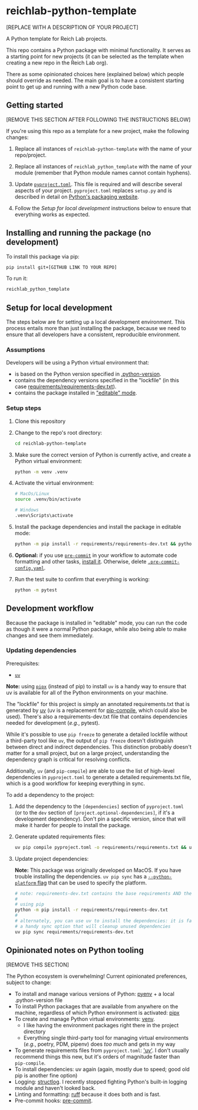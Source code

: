 # reichlab-python-template

[REPLACE WITH A DESCRIPTION OF YOUR PROJECT]

A Python template for Reich Lab projects.

This repo contains a Python package with minimal functionality. It serves as a starting point for new projects (it can be selected as the template when creating a new repo in the Reich Lab org).

There as some opinionated choices here (explained below) which people should override as needed. The main goal is to have a consistent starting point to get up and running with a new Python code base.

## Getting started

[REMOVE THIS SECTION AFTER FOLLOWING THE INSTRUCTIONS BELOW]

If you're using this repo as a template for a new project, make the following changes:

1. Replace all instances of `reichlab-python-template` with the name of your repo/project.

2. Replace all instances of `reichlab_python_template` with the name of your module (remember that Python module names cannot contain hyphens).

3. Update [`pyproject.toml`](pyproject.toml). This file is required and will describe several aspects of your project. `pyproject.toml` replaces `setup.py` and is described in detail on [Python's packaging website](https://packaging.python.org/en/latest/guides/writing-pyproject-toml/).

4. Follow the _Setup for local development_ instructions below to ensure that everything works as expected.


## Installing and running the package (no development)

To install this package via pip:

```bash
pip install git+[GITHUB LINK TO YOUR REPO]
```

To run it:
```bash
reichlab_python_template
```

## Setup for local development

The steps below are for setting up a local development environment. This process entails more than just installing the package,
because we need to ensure that all developers have a consistent, reproducible environment.

### Assumptions

Developers will be using a Python virtual environment that:

- is based on the Python version specified in [.python-version](.python-version).
- contains the dependency versions specified in the "lockfile" (in this case [requirements/requirements-dev.txt](requirements/requirements-dev.txt)).
- contains the package installed in ["editable" mode](https://packaging.python.org/en/latest/guides/distributing-packages-using-setuptools/#working-in-development-mode).

### Setup steps

1. Clone this repository

2. Change to the repo's root directory:

    ```bash
    cd reichlab-python-template
    ```

3. Make sure the correct version of Python is currently active, and create a Python virtual environment:

    ```bash
    python -m venv .venv
    ```

4. Activate the virtual environment:

    ```bash
    # MacOs/Linux
    source .venv/bin/activate

    # Windows
    .venv\Scripts\activate
    ```

5. Install the package dependencies and install the package in editable mode:

    ```bash
    python -m pip install -r requirements/requirements-dev.txt && python -m pip install -e .
    ```

6. **Optional:** if you use [`pre-commit`](https://pre-commit.com/) in your workflow to automate code formatting and other tasks, [install it](https://pre-commit.com/#install). Otherwise, delete [`.pre-commit-config.yaml`](.pre-commit-config.yaml).

7. Run the test suite to confirm that everything is working:

    ```bash
    python -m pytest
    ```

## Development workflow

Because the package is installed in "editable" mode, you can run the code as though it were a normal Python package, while also
being able to make changes and see them immediately.

### Updating dependencies

Prerequisites:
- [`uv`](https://github.com/astral-sh/uv?tab=readme-ov-file#getting-started)

**Note:** using [`pipx`](https://pipx.pypa.io/stable/) (instead of pip) to install `uv` is a handy way to ensure that uv is available for all of the Python environments on your machine.

The "lockfile" for this project is simply an annotated requirements.txt that is generated by [uv](https://github.com/astral-sh/uv) (uv is a replacement for [pip-compile](https://pypi.org/project/pip-tools/), which
could also be used). There's also a requirements-dev.txt file that contains dependencies needed for development (_e.g._, pytest).

While it's possible to use `pip freeze` to generate a detailed lockfile without a third-party tool like `uv`, the output of `pip freeze` doesn't distinguish between direct and indirect dependencies. This distinction probably doesn't matter for a small project, but on a large project, understanding the dependency graph is critical for resolving conflicts.

Additionally, `uv` (and `pip-compile`) are able to use the list of high-level dependencies in `pyproject.toml` to generate a detailed requirements.txt file, which is a good workflow for keeping everything in sync.

To add a dependency to the project:

1. Add the dependency to the `[dependencies]` section of `pyproject.toml` (or to the `dev` section of `[project.optional-dependencies]`, if it's a development dependency). Don't pin a specific version, since that will make it harder for people to install the package.

2. Generate updated requirements files:

    ```bash
    uv pip compile pyproject.toml -o requirements/requirements.txt && uv pip compile pyproject.toml --extra dev -o requirements/requirements-dev.txt
    ```

3. Update project dependencies:

    **Note:** This package was originally developed on MacOS. If you have trouble installing the dependencies. `uv pip sync` has a [`--python-platform` flag](https://github.com/astral-sh/uv?tab=readme-ov-file#multi-platform-resolution) that can be used to specify the platform.

    ```bash
    # note: requirements-dev.txt contains the base requirements AND the dev requirements
    #
    # using pip
    python -m pip install -r requirements/requirements-dev.txt
    #
    # alternately, you can use uv to install the dependencies: it is faster and has a
    # a handy sync option that will cleanup unused dependencies
    uv pip sync requirements/requirements-dev.txt

## Opinionated notes on Python tooling

[REMOVE THIS SECTION]

The Python ecosystem is overwhelming! Current opinionated preferences, subject to change:

- To install and manage various versions of Python: [pyenv](https://github.com/pyenv/pyenv) + a local .python-version file
- To install Python packages that are available from anywhere on the machine, regardless of which Python environment is activated: [pipx](https://pipx.pypa.io/stable/)
- To create and manage Python virtual environments: [venv](https://docs.python.org/3/library/venv.html).
    - I like having the environment packages right there in the project directory
    - Everything single third-party tool for managing virtual environments (_e.g._, poetry, PDM, pipenv) does _too much_ and gets in my way
- To generate requirements files from `pyproject.toml`: ['uv'](https://github.com/astral-sh/uv?tab=readme-ov-file#getting-started). I don't usually recommend things this new, but it's orders of magnitude faster than `pip-compile`.
- To install dependencies: uv again (again, mostly due to speed; good old pip is another fine option)
- Logging: [structlog](https://www.structlog.org/en/stable/). I recently stopped fighting Python's built-in logging module and haven't looked back.
- Linting and formatting: [ruff](https://github.com/astral-sh/ruff) because it does both and is fast.
- Pre-commit hooks: [pre-commit](https://pre-commit.com/).
